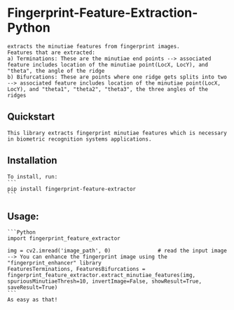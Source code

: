 # Fingerprint-Feature-Extraction-Python
    extracts the minutiae features from fingerprint images.
	Features that are extracted:
	a) Terminations: These are the minutiae end points --> associated feature includes location of the minutiae point(LocX, LocY), and "theta", the angle of the ridge
	b) Bifurcations: These are points where one ridge gets splits into two --> associated feature includes location of the minutiae point(LocX, LocY), and "theta1", "theta2", "theta3", the three angles of the ridges
	

## Quickstart
    This library extracts fingerprint minutiae features which is necessary in biometric recognition systems applications.

## Installation

    To install, run:
    ```
    pip install fingerprint-feature-extractor
    ```

## Usage:
	```Python
	import fingerprint_feature_extractor
	
	img = cv2.imread('image_path', 0)				# read the input image --> You can enhance the fingerprint image using the "fingerprint_enhancer" library
	FeaturesTerminations, FeaturesBifurcations = fingerprint_feature_extractor.extract_minutiae_features(img, spuriousMinutiaeThresh=10, invertImage=False, showResult=True, saveResult=True)
	```
	As easy as that!
